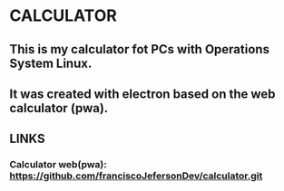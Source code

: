 # CALCULATOR

## This is my calculator fot PCs with Operations System Linux.

## It was created with electron based on the web calculator (pwa).

## LINKS

### Calculator web(pwa): https://github.com/franciscoJefersonDev/calculator.git
